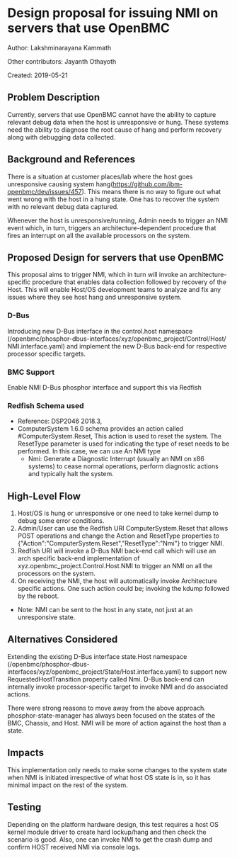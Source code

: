 # Design proposal for issuing NMI on servers that use OpenBMC

Author: Lakshminarayana Kammath

Other contributors: Jayanth Othayoth

Created: 2019-05-21


## Problem Description
Currently, servers that use OpenBMC cannot have the ability to capture relevant
debug data when the host is unresponsive or hung. These systems need the ability
to diagnose the root cause of hang and perform recovery along with debugging
data collected.


## Background and References
There is a situation at customer places/lab where the host goes unresponsive
causing system hang(https://github.com/ibm-openbmc/dev/issues/457).
This means there is no way to figure out what went wrong with the host in a hung
state. One has to recover the system with no relevant debug data captured.

Whenever the host is unresponsive/running, Admin needs to trigger an NMI event
which, in turn, triggers an architecture-dependent procedure that fires an
interrupt on all the available processors on the system.

## Proposed Design for servers that use OpenBMC
This proposal aims to trigger NMI, which in turn will invoke an
architecture-specific procedure that enables data collection followed by recovery
of the Host. This will enable Host/OS development teams to analyze and fix any
issues where they see host hang and unresponsive system.

### D-Bus
Introducing new D-Bus interface in the control.host namespace
(/openbmc/phosphor-dbus-interfaces/xyz/openbmc_project/Control/Host/
NMI.interface.yaml)
and implement the new D-Bus back-end for respective processor specific targets.

### BMC Support
Enable NMI D-Bus phosphor interface and support this via Redfish

### Redfish Schema used
* Reference: DSP2046 2018.3,
* ComputerSystem 1.6.0 schema provides an action called #ComputerSystem.Reset,
  This action is used to reset the system.
  The ResetType parameter is used for indicating the type of reset needs to be
  performed. In this case, we can use
  An NMI type
    * Nmi: Generate a Diagnostic Interrupt (usually an NMI on x86 systems)
     to cease normal operations, perform diagnostic actions and typically
     halt the system.

## High-Level Flow
1. Host/OS is hung or unresponsive or one need to take kernel dump
   to debug some error conditions.
2. Admin/User can use the Redfish URI ComputerSystem.Reset that allows
   POST operations and change the Action and ResetType properties to
   {"Action":"ComputerSystem.Reset","ResetType":"Nmi"} to trigger NMI.
3. Redfish URI will invoke a D-Bus NMI back-end call which will use an arch
   specific back-end implementation of xyz.openbmc_project.Control.Host.NMI
   to trigger an NMI on all the processors on the system.
4. On receiving the NMI, the host will automatically invoke Architecture specific
   actions. One such action could be; invoking the kdump followed by the reboot.

* Note: NMI can be sent to the host in any state, not just at an unresponsive
  state.

## Alternatives Considered
Extending  the existing  D-Bus interface state.Host namespace
(/openbmc/phosphor-dbus-interfaces/xyz/openbmc_project/State/Host.interface.yaml)
to support new RequestedHostTransition property called Nmi.
D-Bus back-end can internally invoke processor-specific target to invoke NMI
and do associated actions.

There were strong reasons to move away from the above approach.
phosphor-state-manager has always been focused on the states of the BMC,
Chassis, and Host. NMI will be more of action against the host than
a state.

## Impacts
This implementation only needs to make some changes to the system state when
NMI is initiated irrespective of what host OS state is in, so it has minimal
impact on the rest of the system.

## Testing
Depending on the platform hardware design, this test requires a host OS kernel
module driver to create hard lockup/hang and then check the scenario is good.
Also, one can invoke NMI to get the crash dump and confirm HOST received NMI
via console logs.

